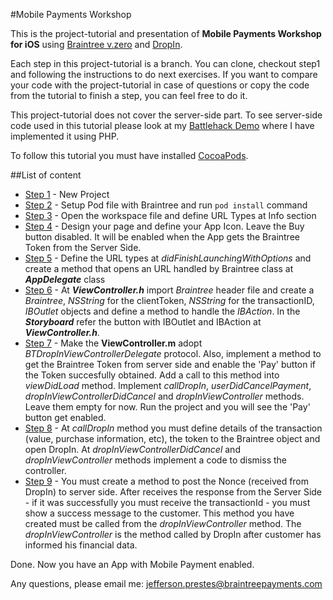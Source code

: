 #Mobile Payments Workshop

This is the project-tutorial and presentation of **Mobile Payments Workshop for iOS** using [Braintree v.zero](https://www.braintreepayments.com/v.zero) and [DropIn](https://developers.braintreepayments.com/ios+php/guides/drop-in).

Each step in this project-tutorial is a branch. You can clone, checkout step1 and following the instructions to do next exercises. If you want to compare your code with the project-tutorial in case of questions or copy the code from the tutorial to finish a step, you can feel free to do it.

This project-tutorial does not cover the server-side part. To see server-side code used in this tutorial please look at my [Battlehack Demo](https://github.com/jeffprestes/bhdemo) where I have implemented it using PHP.

To follow this tutorial you must have installed [CocoaPods](https://guides.cocoapods.org/using/getting-started.html). 

##List of content

* [Step 1](https://github.com/jeffprestes/iOSVZeroDemo/tree/step1) - New Project
* [Step 2](https://github.com/jeffprestes/iOSVZeroDemo/tree/step2) - Setup Pod file with Braintree and run ``pod install`` command
* [Step 3](https://github.com/jeffprestes/iOSVZeroDemo/tree/step3) - Open the workspace file and define URL Types at Info section
* [Step 4](https://github.com/jeffprestes/iOSVZeroDemo/tree/step4) - Design your page and define your App Icon. Leave the Buy button disabled. It will be enabled when the App gets the Braintree Token from the Server Side.
* [Step 5](https://github.com/jeffprestes/iOSVZeroDemo/tree/step5) - Define the URL types at _didFinishLaunchingWithOptions_ and create a method that opens an URL handled by Braintree class at ***AppDelegate*** class
* [Step 6](https://github.com/jeffprestes/iOSVZeroDemo/tree/step6) - At ***ViewController.h*** import *Braintree* header file and create a *Braintree*, *NSString* for the clientToken, *NSString* for the transactionID, *IBOutlet* objects and define a method to handle the *IBAction*. In the ***Storyboard*** refer the button with IBOutlet and IBAction at ***ViewController.h***.
* [Step 7](https://github.com/jeffprestes/iOSVZeroDemo/tree/step7) - Make the **ViewController.m** adopt *BTDropInViewControllerDelegate* protocol. Also, implement a method to get the Braintree Token from server side and enable the 'Pay' button if the Token succesfully obtained. Add a call to this method into *viewDidLoad* method. Implement *callDropIn*, *userDidCancelPayment*,  *dropInViewControllerDidCancel* and *dropInViewController* methods. Leave them empty for now. Run the project and you will see the 'Pay' button get enabled.
* [Step 8](https://github.com/jeffprestes/iOSVZeroDemo/tree/step8) - At *callDropIn* method you must define details of the transaction (value, purchase information, etc), the token to the Braintree object and open DropIn. At *dropInViewControllerDidCancel* and *dropInViewController* methods implement a code to dismiss the controller.
* [Step 9](https://github.com/jeffprestes/iOSVZeroDemo/tree/step9) - You must create a method to post the Nonce (received from DropIn) to server side. After receives the response from the Server Side - if it was successfully you must receive the transactionId - you must show a success message to the customer. This method you have created must be called from the *dropInViewController* method. The *dropInViewController* is the method called by DropIn after customer has informed his financial data.

Done.
Now you have an App with Mobile Payment enabled.

Any questions, please email me: <jefferson.prestes@braintreepayments.com>